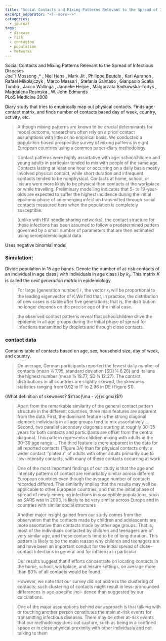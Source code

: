 ```yaml
---
title: "Social Contacts and Mixing Patterns Relevant to the Spread of Infectious Diseases  "
excerpt_separator: "<!--more-->"
categories:
  - journal
tags:
  - disease 
  - risk
  - contagion
  - population
  - networks
---
```


Social Contacts and Mixing Patterns Relevant to
the Spread of Infectious Diseases  
Joe¨l Mossong ,* , Niel Hens  , Mark Jit  , Philippe Beutels  , Kari Auranen  , Rafael Mikolajczyk  , Marco Massari  ,
Stefania Salmaso  , Gianpaolo Scalia Tomba  , Jacco Wallinga  , Janneke Heijne  , Malgorzata Sadkowska-Todys  ,
Magdalena Rosinska  , W. John Edmunds  
PLoS Medicine 2008

Diary study that tries to empirically map out physical contacts. Finds age-contact matrix, and finds number of contacts based day of week, country, activity, etc.

> Although mixing patterns are known to be crucial determinants for model
outcome, researchers often rely on a priori contact assumptions with little or no empirical basis.
We conducted a population-based prospective survey of mixing patterns in eight European
countries using a common paper-diary methodology.

>  Contact patterns were highly assortative with age:
schoolchildren and young adults in particular tended to mix with people of the same age.
Contacts lasting at least one hour or occurring on a daily basis mostly involved physical
contact, while short duration and infrequent contacts tended to be nonphysical. Contacts at
home, school, or leisure were more likely to be physical than contacts at the workplace or while
travelling. Preliminary modelling indicates that 5- to 19-year-olds are expected to suffer the
highest incidence during the initial epidemic phase of an emerging infection transmitted
through social contacts measured here when the population is completely susceptible.

> [unlike with HIV needle sharing networks], the contact structure for these infections has been
assumed to follow a predetermined pattern governed by a
small number of parameters that are then estimated using
seroepidemiological data

Uses negative binomial model

### Simulation:

Divide population in 15 age bands. Denote the number of at-risk
contacts of an individual in age class j with individuals in age
class i by $k_{ij}$. This matrix $K$ is called the *next generation matrix* in epidemiology.

> For large [generation number] $i$ , the
vector $x_i$ will be proportional to the leading eigenvector of $K$.We find that, in practice, the distribution of new cases is
stable after five generations; that is, the distribution no longer
depends on the precise age of the initial case.

>  the observed contact
patterns reveal that schoolchildren drive the epidemic in all
age groups during the initial phase of spread for infections
transmitted by droplets and through close contacts.

### contact data

Contains table of contacts based on age, sex, household size, day of week, and country.

> On average, German participants reported the fewest daily
number of contacts (mean ¼ 7.95, standard deviation [SD] ¼
6.26) and Italians the highest number (mean ¼ 19.77, SD ¼
12.27). The contact distributions in all countries are slightly
skewed, the skewness statistics ranging from 0.62 in IT to 2.96
in DE (Figure S1).

(What definition of skewness? $\frac{\mu - v}{\sigma}$?)

> Apart from the remarkable
similarity of the general contact pattern structure in the
different countries, three main features are apparent from
the data. First, the dominant feature is the strong diagonal
element: individuals in all age groups tend to mix assortatively
... Second, two parallel secondary diagonals starting at
roughly 30–35 years for both contacts and participants are
offset from the central diagonal. This pattern represents
children mixing with adults in the 30–39 age range
... The third feature is more apparent in the data for all
reported contacts (Figure 3A) than for physical contacts only:
a wider contact ‘‘plateau’’ of adults with other adults
primarily due to low-intensity contacts, with many of these
contacts occurring at work

> One of the most important findings of our study is that the
age and intensity patterns of contact are remarkably similar
across different European countries even though the average
number of contacts recorded differed. This similarity implies
that the results may well be applicable to other European
countries, and that the initial phase of spread of newly
emerging infections in susceptible populations, such as SARS
was in 2003, is likely to be very similar across Europe and in
countries with similar social structures

> Another major insight gained from our study comes from
the observation that the contacts made by children and
adolescents are more assortative than contacts made by other
age groups. That is, most of the individuals contacted by
children and teenagers are of very similar age, and these
contacts tend to be of long duration. This pattern is likely to
be the main reason why children and teenagers are and have
been an important conduit for the initial spread of close-
contact infections in general and for influenza in particular

> Our results suggest that
if efforts concentrate on locating contacts in the home,
school, workplace, and leisure settings, on average more than
80% of all contacts would be found.

> However, we note that our survey did not address
the clustering of contacts; such clustering of contacts might
result in less-pronounced differences in age-specific inci-
dence than suggested by our calculations.

> One of the major assumptions behind our approach is that
talking with or touching another person constitutes the main
at-risk events for transmitting infectious diseases. There may
be other at-risk events that our methodology does not
capture, such as being in a confined space or in close physical
proximity with other individuals and not talking to them